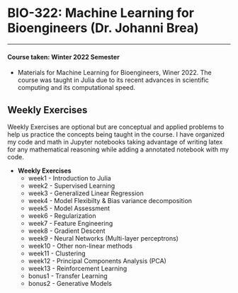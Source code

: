 # BIO-322: Machine Learning for Bioengineers (Dr. Johanni Brea)
---
#### Course taken: Winter 2022 Semester

- Materials for Machine Learning for Bioengineers, Winer 2022. The course was taught in Julia due to its recent advances in scientific computing and its computational speed.

## Weekly Exercises

Weekly Exercises are optional but are conceptual and applied problems to help us practice the concepts being taught in the course. I have organized my code and math in Jupyter notebooks taking advantage of writing latex for any mathematical reasoning while adding a annotated notebook with my code. 

* **Weekly Exercises**
    * week1 - Introduction to Julia
    * week2 - Supervised Learning
    * week3 - Generalized Linear Regression
    * week4 - Model Flexibilty & Bias variance decomposition
    * week5 - Model Assessment
    * week6 - Regularization
    * week7 - Feature Engineering
    * week8 - Gradient Descent
    * week9 - Neural Networks (Multi-layer perceptrons)
    * week10 - Other non-linear methods
    * week11 - Clustering 
    * week12 - Principal Components Analysis (PCA)
    * week13 - Reinforcement Learning
    * bonus1 - Transfer Learning
    * bonus2 - Generative Models

